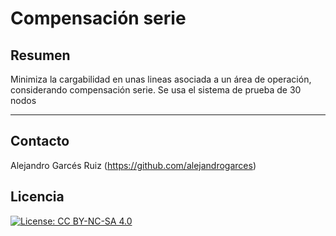 # Compensación serie

## Resumen

Minimiza la cargabilidad en unas lineas asociada a un área de operación, considerando compensación serie.  Se usa el sistema de prueba de 30 nodos

---
## Contacto

Alejandro Garcés Ruiz
(https://github.com/alejandrogarces)

## Licencia

[![License: CC BY-NC-SA 4.0](https://img.shields.io/badge/License-CC_BY--NC--SA_4.0-lightgrey.svg)](https://creativecommons.org/licenses/by-nc-sa/4.0/)

